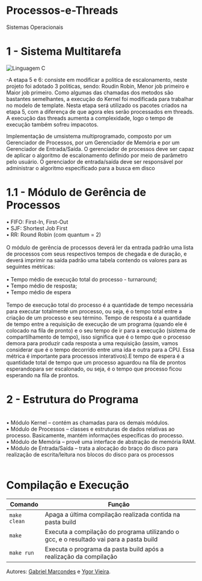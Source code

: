 # Processos-e-Threads
Sistemas Operacionais

# 1 - Sistema Multitarefa

![Linguagem C](https://img.shields.io/badge/Linguagem-C++-green.svg)

-A etapa 5 e 6: consiste em modificar a politica de escalonamento, neste projeto foi adotado 3 politicas, sendo: Roudin Robin, Menor job primeiro e Maior job primeiro. Como algumas das chamadas dos metodos são bastantes semelhantes, a execução do Kernel foi modificada para trabalhar no modelo de template. 
Nesta etapa será utilizado os pacotes criados na etapa 5, com a diferença de que agora eles serão processados em threads. A execução das threads aumenta a complexidade, logo o tempo de execução também sofreu impacotos.

Implementação de umsistema multiprogramado, composto por um Gerenciador de Processos,
por um Gerenciador de Memória e por um Gerenciador de Entrada/Saída. O gerenciador de processos 
deve ser capaz de aplicar o algoritmo de escalonamento definido por meio de parâmetro pelo usuário. O gerenciador de 
entrada/saída deve ser responsável por administrar o algoritmo especificado para a busca em disco

# 1.1 - Módulo de Gerência de Processos

• FIFO: First-In, First-Out
<br>
• SJF: Shortest Job First
<br>
• RR: Round Robin (com quantum = 2)
<br>
<br>
O módulo de gerência de processos deverá ler da entrada padrão uma lista de processos com seus respectivos tempos de chegada e de duração, e deverá imprimir na saída padrão uma tabela contendo os  valores para as seguintes métricas:
<br> <br>
• Tempo médio de execução total do processo - turnaround;
<br>
• Tempo médio de resposta;
<br>
• Tempo médio de espera
<br> <br>
Tempo de execução total do processo é a quantidade de tempo necessária para executar totalmente um  processo, ou seja, é o tempo total entre a criação de um processo e seu término. Tempo de resposta é a  quantidade de tempo entre a requisição de execução de um programa (quando ele é colocado na fila de pronto) e o seu tempo de ir para a execução (sistema de compartilhamento de tempo), isso significa que é o tempo que o processo demora para produzir cada resposta a uma requisição (assim, vamos considerar que é o tempo decorrido entre uma ida e outra para a CPU. Essa métrica é importante para processos interativos).E tempo de espera é a quantidade total de tempo que um processo aguardou na fila de prontos esperandopara ser escalonado, ou seja, é o tempo que processo ficou esperando na fila de prontos.

# 2 - Estrutura do Programa
<br>
• Módulo Kernel – contém as chamadas para os demais módulos.
<br>
• Módulo de Processos – classes e estruturas de dados relativas ao processo. Basicamente, 
mantém informações específicas do processo.
<br>
• Módulo de Memória – provê uma interface de abstração de memória RAM.
<br>
• Módulo de Entrada/Saída – trata a alocação do braço do disco para realização de escrita/leitura 
nos blocos do disco para os processos
<br> <br>

# Compilação e Execução


| Comando                |  Função                                                                                           |                     
| -----------------------| ------------------------------------------------------------------------------------------------- |
|  `make clean`          | Apaga a última compilação realizada contida na pasta build                                        |
|  `make`                | Executa a compilação do programa utilizando o gcc, e o resultado vai para a pasta build           |
|  `make run`            | Executa o programa da pasta build após a realização da compilação                                 |

Autores: [Gabriel Marcondes](https://github.com/DerPestarzt) e [Ygor Vieira](https://github.com/eplaie).
